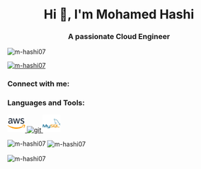 <h1 align="center">Hi 👋, I'm Mohamed Hashi</h1>
<h3 align="center">A passionate Cloud Engineer</h3>

<p align="left"> <img src="https://komarev.com/ghpvc/?username=m-hashi07&label=Profile%20views&color=0e75b6&style=flat" alt="m-hashi07" /> </p>

<p align="left"> <a href="https://github.com/ryo-ma/github-profile-trophy"><img src="https://github-profile-trophy.vercel.app/?username=m-hashi07" alt="m-hashi07" /></a> </p>

<h3 align="left">Connect with me:</h3>
<p align="left">
</p>

<h3 align="left">Languages and Tools:</h3>
<p align="left"> <a href="https://aws.amazon.com" target="_blank" rel="noreferrer"> <img src="https://raw.githubusercontent.com/devicons/devicon/master/icons/amazonwebservices/amazonwebservices-original-wordmark.svg" alt="aws" width="40" height="40"/> </a> <a href="https://git-scm.com/" target="_blank" rel="noreferrer"> <img src="https://www.vectorlogo.zone/logos/git-scm/git-scm-icon.svg" alt="git" width="40" height="40"/> </a> <a href="https://www.mysql.com/" target="_blank" rel="noreferrer"> <img src="https://raw.githubusercontent.com/devicons/devicon/master/icons/mysql/mysql-original-wordmark.svg" alt="mysql" width="40" height="40"/> </a> </p>

<p><img align="left" src="https://github-readme-stats.vercel.app/api/top-langs?username=m-hashi07&show_icons=true&locale=en&layout=compact" alt="m-hashi07" /></p>

<p>&nbsp;<img align="center" src="https://github-readme-stats.vercel.app/api?username=m-hashi07&show_icons=true&locale=en" alt="m-hashi07" /></p>

<p><img align="center" src="https://github-readme-streak-stats.herokuapp.com/?user=m-hashi07&" alt="m-hashi07" /></p>
